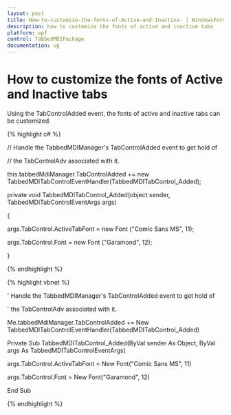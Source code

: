 ```yaml
---
layout: post
title: How-to-customize-the-fonts-of-Active-and-Inactive- | WindowsForms | Syncfusion
description: how to customize the fonts of active and inactive tabs
platform: wpf
control: TabbedMDIPackage
documentation: ug
---
```


# How to customize the fonts of Active and Inactive tabs

Using the TabControlAdded event, the fonts of active and inactive tabs can be customized.

{% highlight c# %}



// Handle the TabbedMDIManager's TabControlAdded event to get hold of 

// the TabControlAdv associated with it.

this.tabbedMdiManager.TabControlAdded += new TabbedMDITabControlEventHandler(TabbedMDITabControl_Added);

private void TabbedMDITabControl_Added(object sender, TabbedMDITabControlEventArgs args)

{

args.TabControl.ActiveTabFont = new Font ("Comic Sans MS", 11);

args.TabControl.Font = new Font ("Garamond", 12);

}

{% endhighlight %}

{% highlight vbnet %}



' Handle the TabbedMDIManager's TabControlAdded event to get hold of 

' the TabControlAdv associated with it.

Me.tabbedMdiManager.TabControlAdded += New TabbedMDITabControlEventHandler(TabbedMDITabControl_Added)

Private Sub TabbedMDITabControl_Added(ByVal sender As Object, ByVal args As TabbedMDITabControlEventArgs)

args.TabControl.ActiveTabFont = New Font("Comic Sans MS", 11)

args.TabControl.Font = New Font("Garamond", 12)

End Sub

{% endhighlight %}

